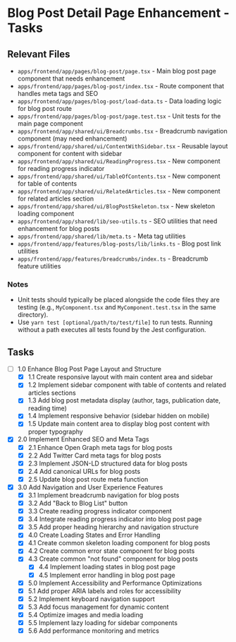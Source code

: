# Blog Post Detail Page Enhancement - Tasks

## Relevant Files

- `apps/frontend/app/pages/blog-post/page.tsx` - Main blog post page component that needs enhancement
- `apps/frontend/app/pages/blog-post/index.tsx` - Route component that handles meta tags and SEO
- `apps/frontend/app/pages/blog-post/load-data.ts` - Data loading logic for blog post route
- `apps/frontend/app/pages/blog-post/page.test.tsx` - Unit tests for the main page component
- `apps/frontend/app/shared/ui/Breadcrumbs.tsx` - Breadcrumb navigation component (may need enhancement)
- `apps/frontend/app/shared/ui/ContentWithSidebar.tsx` - Reusable layout component for content with sidebar
- `apps/frontend/app/shared/ui/ReadingProgress.tsx` - New component for reading progress indicator
- `apps/frontend/app/shared/ui/TableOfContents.tsx` - New component for table of contents
- `apps/frontend/app/shared/ui/RelatedArticles.tsx` - New component for related articles section
- `apps/frontend/app/shared/ui/BlogPostSkeleton.tsx` - New skeleton loading component
- `apps/frontend/app/shared/lib/seo-utils.ts` - SEO utilities that need enhancement for blog posts
- `apps/frontend/app/shared/lib/meta.ts` - Meta tag utilities
- `apps/frontend/app/features/blog-posts/lib/links.ts` - Blog post link utilities
- `apps/frontend/app/features/breadcrumbs/index.ts` - Breadcrumb feature utilities

### Notes

- Unit tests should typically be placed alongside the code files they are testing (e.g., `MyComponent.tsx` and `MyComponent.test.tsx` in the same directory).
- Use `yarn test [optional/path/to/test/file]` to run tests. Running without a path executes all tests found by the Jest configuration.

## Tasks

- [ ] 1.0 Enhance Blog Post Page Layout and Structure
  - [x] 1.1 Create responsive layout with main content area and sidebar
  - [x] 1.2 Implement sidebar component with table of contents and related articles sections
  - [x] 1.3 Add blog post metadata display (author, tags, publication date, reading time)
  - [x] 1.4 Implement responsive behavior (sidebar hidden on mobile)
  - [x] 1.5 Update main content area to display blog post content with proper typography
- [x] 2.0 Implement Enhanced SEO and Meta Tags
  - [x] 2.1 Enhance Open Graph meta tags for blog posts
  - [x] 2.2 Add Twitter Card meta tags for blog posts
  - [x] 2.3 Implement JSON-LD structured data for blog posts
  - [x] 2.4 Add canonical URLs for blog posts
  - [x] 2.5 Update blog post route meta function
- [x] 3.0 Add Navigation and User Experience Features
  - [x] 3.1 Implement breadcrumb navigation for blog posts
  - [x] 3.2 Add "Back to Blog List" button
  - [x] 3.3 Create reading progress indicator component
  - [x] 3.4 Integrate reading progress indicator into blog post page
  - [x] 3.5 Add proper heading hierarchy and navigation structure
  - [x] 4.0 Create Loading States and Error Handling
  - [x] 4.1 Create common skeleton loading component for blog posts
  - [x] 4.2 Create common error state component for blog posts
  - [x] 4.3 Create common "not found" component for blog posts
      - [x] 4.4 Implement loading states in blog post page
    - [x] 4.5 Implement error handling in blog post page
  - [x] 5.0 Implement Accessibility and Performance Optimizations
  - [x] 5.1 Add proper ARIA labels and roles for accessibility
  - [x] 5.2 Implement keyboard navigation support
  - [x] 5.3 Add focus management for dynamic content
  - [x] 5.4 Optimize images and media loading
  - [x] 5.5 Implement lazy loading for sidebar components
  - [x] 5.6 Add performance monitoring and metrics